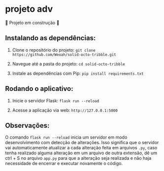 # projeto adv
:construction: Projeto em construção :construction:


## Instalando as dependências:

1. Clone o repositório do projeto:
`git clone https://github.com/Weoah/solid-octo-tribble.git`

2. Navegue até a pasta do projeto:
`cd solid-octo-tribble`

3. Instale as dependências com Pip:
`pip install requirements.txt`


## Rodando o aplicativo:

1. Inicie o servidor Flask:
`flask run --reload`

2. Acesse a aplicação via web:
`http://127.0.0.1:5000`


## Observações:

O comando `flask run --reload` inicia um servidor em modo desenvolvimento com detecção de alterações.
Isso significa que o servidor vai automaticamente atualizar a cada alteração feita em arquivos `.py`, caso tenha realizado alguma alteração em um arquivo de outra extensão, dê um ctrl + S no arquivo `app.py` para que a alteração seja realizada e não haja necessidade de encerrar e executar novamente o código.